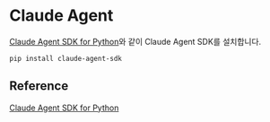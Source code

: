 # Claude Agent

[Claude Agent SDK for Python](https://github.com/anthropics/claude-agent-sdk-python)와 같이 Claude Agent SDK를 설치합니다.

```text
pip install claude-agent-sdk
```

## Reference 

[Claude Agent SDK for Python](https://github.com/anthropics/claude-agent-sdk-python)


